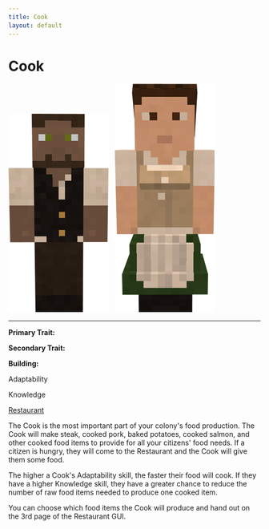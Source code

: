 ```yaml
---
title: Cook
layout: default
---
```

# Cook

<div class="infobox box text-center">
<img src="../../assets/images/workers/cook_m.png" alt="Cook Male" />&nbsp;&nbsp;&nbsp;<img src="../../assets/images/workers/cook_f.png" alt="Cook Female" />
<hr />
  <div class="row section-text text-left">
    <div class="col">
      <p><strong>Primary Trait:</strong></p>
      <p><strong>Secondary Trait:</strong></p>
      <p><strong>Building:</strong></p>
    </div>
    <div class="col">
      <p class="traitp">Adaptability</p>
      <p class="traits">Knowledge</p>
      <p><a href="../buildings/restaurant">Restaurant</a></p>
    </div>
  </div>
</div>

The Cook is the most important part of your colony's food production. The Cook will make steak, cooked pork, baked potatoes, cooked salmon, and other cooked food items to provide for all your citizens' food needs. If a citizen is hungry, they will come to the Restaurant and the Cook will give them some food.

The higher a Cook's Adaptability skill, the faster their food will cook. If they have a higher Knowledge skill, they have a greater chance to reduce the number of raw food items needed to produce one cooked item.

You can choose which food items the Cook will produce and hand out on the 3rd page of the Restaurant GUI.
